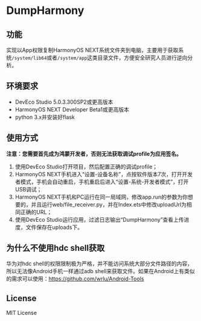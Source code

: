 # DumpHarmony
## 功能
实现以App权限复制HarmonyOS NEXT系统文件夹到电脑，主要用于获取系统`/system/lib64`或者`/system/app`这类目录文件，方便安全研究人员进行逆向分析。

## 环境要求
* DevEco Studio 5.0.3.300SP2或更高版本
* HarmonyOS NEXT Developer Beta1或更高版本
* python 3.x并安装好flask

## 使用方式
**注意：您需要首先成为鸿蒙开发者，否则无法获取调试profile为应用签名。**
1. 使用DevEco Studio打开项目，然后配置正确的调试profile；
2. HarmonyOS NEXT手机进入“设置-设备名称”，点按软件版本7次，打开开发者模式，手机会自动重启，手机重启后进入“设置-系统-开发者模式”，打开USB调试；
3. HarmonyOS NEXT手机和PC运行在同一局域网，修改app.run的参数为你想要的，并且运行web/file_receiver.py，并在Index.ets中修改uploadUrl为相同正确的URL；
4. 使用DevEco Studio运行应用，过滤日志输出“DumpHarmony”查看上传进度，文件保存在uploads下。

## 为什么不使用hdc shell获取
华为对hdc shell的权限限制极为严格，并不能访问系统大部分文件路径的内容，所以无法像Android手机一样通过adb shell来获取文件。如果在Android上有类似的需求可以使用：https://github.com/wrlu/Android-Tools

## License
MIT License
